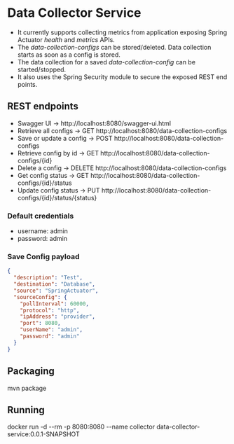 # Data Collector Service
- It currently supports collecting metrics from application exposing Spring Actuator *health* and *metrics* APIs.
- The *data-collection-configs* can be stored/deleted. Data collection starts as soon as a config is stored.
- The data collection for a saved *data-collection-config* can be started/stopped.
- It also uses the Spring Security module to secure the exposed REST end points.

## REST endpoints
- Swagger UI 				-> http://localhost:8080/swagger-ui.html
- Retrieve all configs 		-> GET http://localhost:8080/data-collection-configs
- Save or update a config	-> POST http://localhost:8080/data-collection-configs
- Retrieve config by id		-> GET http://localhost:8080/data-collection-configs/{id}
- Delete a config 			-> DELETE http://localhost:8080/data-collection-configs
- Get config status			-> GET http://localhost:8080/data-collection-configs/{id}/status
- Update config status		-> PUT http://localhost:8080/data-collection-configs/{id}/status/{status}

### Default credentials
- username: admin
- password: admin

### Save Config payload
```json
{
  "description": "Test",
  "destination": "Database",
  "source": "SpringActuator",
  "sourceConfig": {
	"pollInterval": 60000,
	"protocol": "http",
	"ipAddress": "provider",
	"port": 8080,
	"userName": "admin",
	"password": "admin"
  }
}
```

## Packaging
mvn package

## Running
docker run -d --rm -p 8080:8080 --name collector data-collector-service:0.0.1-SNAPSHOT